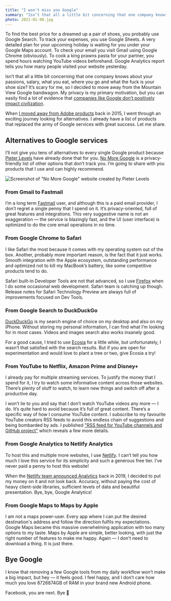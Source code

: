 ```yaml
---
title: "I won't miss you Google"
summary: "Isn’t that all a little bit concerning that one company knows about your passions, salary, what you eat, where you go and what the fuck is your shoe size? It’s scary for me, so I decided to move away from the Mountain View Google bandwagon."
photo: 2021-01-08.jpg
---
```


To find the best price for a dreamed up a pair of shoes, you probably use Google Search. To track your expenses, you use Google Sheets. A very detailed plan for your upcoming holiday is waiting for you under your Google Maps account. To check your email you visit Gmail using Google Chrome (obviously). To cook a king prawns pasta for your partner, you spend hours watching YouTube videos beforehand. Google Analytics report tells you how many people visited your website yesterday.

Isn’t that all a little bit concerning that one company knows about your passions, salary, what you eat, where you go and what the fuck is your shoe size? It’s scary for me, so I decided to move away from the Mountain View Google bandwagon. My privacy is my primary motivation, but you can easily find a lot of evidence that [companies like Google don’t positively impact civilization](https://www.scientificamerican.com/article/big-tech-out-of-control-capitalism-and-the-end-of-civilization/).

When [I moved away from Adobe products](http://localhost:1313/i-wont-miss-you-adobe/) back in 2015, I went through an exciting journey looking for alternatives. I already have a list of products that replaced the army of Google services with great success. Let me share.

## Alternatives to Google services

I’ll not give you tens of alternatives to every single Google product because [Pieter Levels](https://twitter.com/levelsio) have already done that for you. [No More Google](https://nomoregoogle.com)  is a privacy-friendly list of other options that don’t track you. I’m going to share with you products that I use and can highly recommend. 

![Screenshot of "No More Google" website created by Pieter Levels](/photos/2021-01-08-1.png)

### From Gmail to Fastmail

I’m a long term [Fastmail](https://www.fastmail.com) user, and although this is a paid email provider, I don’t regret a single penny that I spend on it. It’s privacy-oriented, full of great features and integrations. This very suggestive name is not an exaggeration — the service is blazingly fast, and the UI (user interface) is optimized to do the core email operations in no time.

### From Google Chrome to Safari

I like Safari the most because it comes with my operating system out of the box. Another, probably more important reason, is the fact that it just works. Smooth integration with the Apple ecosystem, outstanding performance and optimized not to kill my MacBook’s battery, like some competitive products tend to do.

Safari built-in Developer Tools are not that advanced, so I use [Firefox](https://www.mozilla.org/en-GB/firefox/new/) when I do some occasional web development. Safari team is catching up though. Release notes for Safari Technology Preview are always full of improvements focused on Dev Tools.

### From Google Search to DuckDuckGo

[DuckDuckGo](https://duckduckgo.com) is my search engine of choice on my desktop and also on my iPhone. Without storing my personal information, I can find what I’m looking for in most cases. Videos and images search also works insanely good.

For a good cause, I tried to use [Ecosia](https://www.ecosia.org) for a little while, but unfortunately, I wasn’t that satisfied with the search results. But if you are open for experimentation and would love to plant a tree or two, give Ecosia a try!

### From YouTube to Netflix, Amazon Prime and Disney+

I already pay for multiple streaming services. To justify the money that I spend for it, I try to watch some informative content across those websites. There’s plenty of stuff to watch, to learn new things and switch off after a productive day.

I won’t lie to you and say that I don’t watch YouTube videos any more — I do. It’s quite hard to avoid because it’s full of great content. There’s a specific way of how I consume YouTube content. I subscribe to my favourite YouTube creators RSS feeds to avoid this endless chain of suggestions and being bombarded by ads. I published ["RSS feed for YouTube channels and GitHub project"](https://pawelgrzybek.com/rss-feed-for-youtube-channels-and-github-project/) which reveals a few more details.

### From Google Analytics to Netlify Analytics

To host this and multiple more websites, I use [Netlify](https://www.netlify.com). I can’t tell you how much I love this service for its simplicity and such a generous free tier. I’ve never paid a penny to host this website!

When the [Netlify team announced Analytics](https://www.netlify.com/blog/2019/07/10/netlify-analytics-accurate-insights-without-performance-impacts/)  back in 2019, I decided to put my money on it and not look back. Accuracy, without paying the cost of heavy client-side libraries, sufficient levels of data and beautiful presentation. Bye, bye, Google Analytics!

### From Google Maps to Maps by Apple

I am not a maps power-user. Every app where I can put the desired destination's address and follow the direction fulfils my expectations. Google Maps became this massive overwhelming application with too many options to my taste. Maps by Apple are simple, better looking, with just the right number of features to make me happy. Again — I don't need to download a thing. It is just there.

## Bye Google

I know that removing a few Google tools from my daily workflow won’t make a big impact, but hey — it feels good. I feel happy, and I don’t care how much you love 8726874GB of RAM in your brand new Android phone.

Facebook, you are next. Bye 💋
